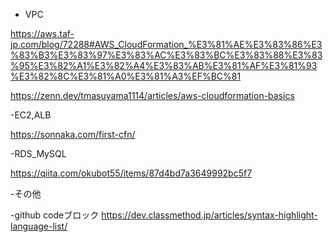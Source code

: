 - VPC

https://aws.taf-jp.com/blog/72288#AWS_CloudFormation_%E3%81%AE%E3%83%86%E3%83%B3%E3%83%97%E3%83%AC%E3%83%BC%E3%83%88%E3%83%95%E3%82%A1%E3%82%A4%E3%83%AB%E3%81%AF%E3%81%93%E3%82%8C%E3%81%A0%E3%81%A3%EF%BC%81

https://zenn.dev/tmasuyama1114/articles/aws-cloudformation-basics

-EC2,ALB

https://sonnaka.com/first-cfn/

-RDS_MySQL

https://qiita.com/okubot55/items/87d4bd7a3649992bc5f7





-その他

-github codeブロック
https://dev.classmethod.jp/articles/syntax-highlight-language-list/
